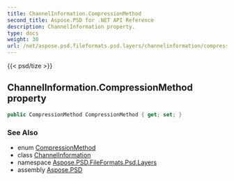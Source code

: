 ```yaml
---
title: ChannelInformation.CompressionMethod
second_title: Aspose.PSD for .NET API Reference
description: ChannelInformation property. 
type: docs
weight: 30
url: /net/aspose.psd.fileformats.psd.layers/channelinformation/compressionmethod/
---
```

{{< psd/tize >}}
## ChannelInformation.CompressionMethod property

```csharp
public CompressionMethod CompressionMethod { get; set; }
```

### See Also

* enum [CompressionMethod](../../../aspose.psd.fileformats.psd/compressionmethod/)
* class [ChannelInformation](../)
* namespace [Aspose.PSD.FileFormats.Psd.Layers](../../channelinformation/)
* assembly [Aspose.PSD](../../../)


